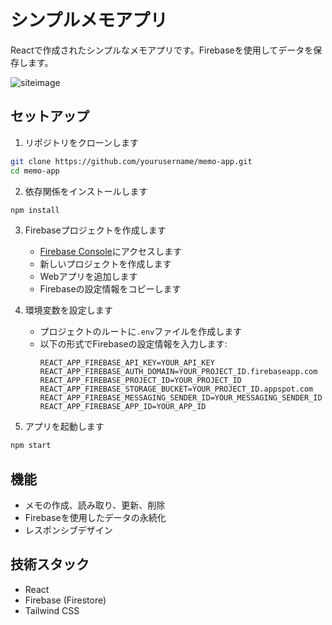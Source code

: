 # シンプルメモアプリ

Reactで作成されたシンプルなメモアプリです。Firebaseを使用してデータを保存します。

![siteimage](/memo-002.png)

## セットアップ

1. リポジトリをクローンします
```bash
git clone https://github.com/yourusername/memo-app.git
cd memo-app
```

2. 依存関係をインストールします
```bash
npm install
```

3. Firebaseプロジェクトを作成します
   - [Firebase Console](https://console.firebase.google.com/)にアクセスします
   - 新しいプロジェクトを作成します
   - Webアプリを追加します
   - Firebaseの設定情報をコピーします

4. 環境変数を設定します
   - プロジェクトのルートに`.env`ファイルを作成します
   - 以下の形式でFirebaseの設定情報を入力します:
     ```
     REACT_APP_FIREBASE_API_KEY=YOUR_API_KEY
     REACT_APP_FIREBASE_AUTH_DOMAIN=YOUR_PROJECT_ID.firebaseapp.com
     REACT_APP_FIREBASE_PROJECT_ID=YOUR_PROJECT_ID
     REACT_APP_FIREBASE_STORAGE_BUCKET=YOUR_PROJECT_ID.appspot.com
     REACT_APP_FIREBASE_MESSAGING_SENDER_ID=YOUR_MESSAGING_SENDER_ID
     REACT_APP_FIREBASE_APP_ID=YOUR_APP_ID
     ```

5. アプリを起動します
```bash
npm start
```

## 機能

- メモの作成、読み取り、更新、削除
- Firebaseを使用したデータの永続化
- レスポンシブデザイン

## 技術スタック

- React
- Firebase (Firestore)
- Tailwind CSS
